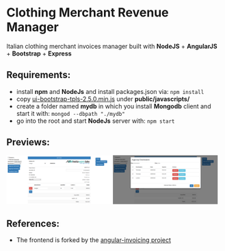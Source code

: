 # Clothing Merchant Revenue Manager
Italian clothing merchant invoices manager built with **NodeJS** + **AngularJS** + **Bootstrap** + **Express**

## Requirements:
- install **npm** and **NodeJs** and install packages.json via: `npm install`
- copy [ui-bootstrap-tpls-2.5.0.min.js](https://angular-ui.github.io/bootstrap/) under **public/javascripts/**
- create a folder named **mydb** in which you install **Mongodb** client and start it with: 
`mongod --dbpath "./mydb"`
- go into the root and start **NodeJs** server with: `npm start`

## Previews:
<img src="preview_imgs/index.png" alt="drawing" width="245"/>
<img src="preview_imgs/invoices_table.png" alt="drawing" width="245"/>

## References:
-  The frontend is forked by the [angular-invoicing project](https://github.com/metaware/angular-invoicing)